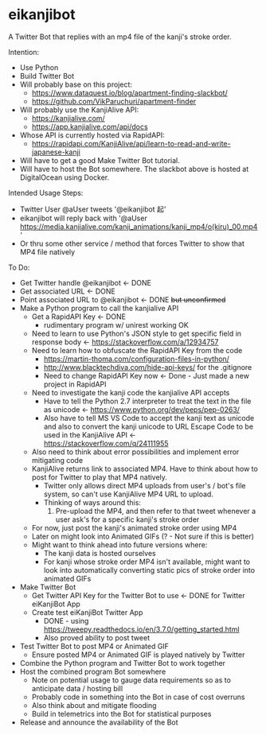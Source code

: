 # eikanjibot
A Twitter Bot that replies with an mp4 file of the kanji's stroke order.

Intention:
* Use Python
* Build Twitter Bot
* Will probably base on this project:
  * https://www.dataquest.io/blog/apartment-finding-slackbot/
  * https://github.com/VikParuchuri/apartment-finder
* Will probably use the KanjiAlive API:
  * https://kanjialive.com/
  * https://app.kanjialive.com/api/docs
* Whose API is currently hosted via RapidAPI:
  * https://rapidapi.com/KanjiAlive/api/learn-to-read-and-write-japanese-kanji
* Will have to get a good Make Twitter Bot tutorial.
* Will have to host the Bot somewhere. The slackbot above is hosted at DigitalOcean using Docker.

Intended Usage Steps:
* Twitter User @aUser tweets '@eikanjibot 起'
* eikanjibot will reply back with '@aUser https://media.kanjialive.com/kanji_animations/kanji_mp4/o(kiru)_00.mp4'
* Or thru some other service / method that forces Twitter to show that MP4 file natively

To Do:
* Get Twitter handle @eikanjibot <- DONE
* Get associated URL <- DONE
* Point associated URL to @eikanjibot <- DONE <strike>but unconfirmed</strike>
* Make a Python program to call the kanjialive API
  * Get a RapidAPI Key <- DONE
    * rudimentary program w/ unirest working OK
  * Need to learn to use Python's JSON style to get specific field in response body <- https://stackoverflow.com/a/12934757
  * Need to learn how to obfuscate the RapidAPI Key from the code
    * https://martin-thoma.com/configuration-files-in-python/
    * http://www.blacktechdiva.com/hide-api-keys/ for the .gitignore
    * Need to change RapidAPI Key now <- Done - Just made a new project in RapidAPI
  * Need to investigate the kanji code the kanjialive API accepts
    * Have to tell the Python 2.7 interpreter to treat the text in the file as unicode <- https://www.python.org/dev/peps/pep-0263/
    * Also have to tell MS VS Code to accept the kanji text as unicode and also to convert the kanji unicode to URL Escape Code to be used in the KanjiAlive API <- https://stackoverflow.com/q/24111955
  * Also need to think about error possibilities and implement error mitigating code
  * KanjiAlive returns link to associated MP4. Have to think about how to post for Twitter to play that MP4 natively.
      * Twitter only allows direct MP4 uploads from user's / bot's file system, so can't use KanjiAlive MP4 URL to upload.
      * Thinking of ways around this:
        1. Pre-upload the MP4, and then refer to that tweet whenever a user ask's for a specific kanji's stroke order
  * For now, just post the kanji's animated stroke order using MP4
  * Later on might look into Animated GIFs (? - Not sure if this is better)
  * Might want to think ahead into future versions where:
    * The kanji data is hosted ourselves
    * For kanji whose stroke order MP4 isn't available, might want to look into automatically converting static pics of stroke order into animated GIFs
* Make Twitter Bot
  * Get Twitter API Key for the Twitter Bot to use <- DONE for Twitter eiKanjiBot App
  * Create test eiKanjiBot Twitter App
    * DONE - using https://tweepy.readthedocs.io/en/3.7.0/getting_started.html
    * Also proved ability to post tweet
* Test Twitter Bot to post MP4 or Animated GIF
  * Ensure posted MP4 or Animated GIF is played natively by Twitter
* Combine the Python program and Twitter Bot to work together
* Host the combined program Bot somewhere
  * Note on potential usage to gauge data requirements so as to anticipate data / hosting bill
  * Probably code in something into the Bot in case of cost overruns
  * Also think about and mitigate flooding
  * Build in telemetrics into the Bot for statistical purposes
* Release and announce the availability of the Bot